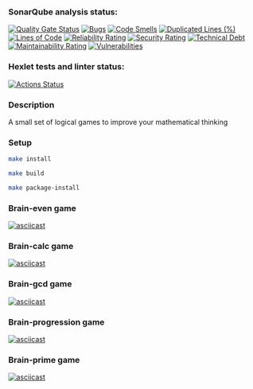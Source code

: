 ### SonarQube analysis status:

[![Quality Gate Status](https://sonarcloud.io/api/project_badges/measure?project=Coverfog_python-project-49&metric=alert_status)](https://sonarcloud.io/summary/new_code?id=Coverfog_python-project-49)
[![Bugs](https://sonarcloud.io/api/project_badges/measure?project=Coverfog_python-project-49&metric=bugs)](https://sonarcloud.io/summary/new_code?id=Coverfog_python-project-49)
[![Code Smells](https://sonarcloud.io/api/project_badges/measure?project=Coverfog_python-project-49&metric=code_smells)](https://sonarcloud.io/summary/new_code?id=Coverfog_python-project-49)
[![Duplicated Lines (%)](https://sonarcloud.io/api/project_badges/measure?project=Coverfog_python-project-49&metric=duplicated_lines_density)](https://sonarcloud.io/summary/new_code?id=Coverfog_python-project-49)
[![Lines of Code](https://sonarcloud.io/api/project_badges/measure?project=Coverfog_python-project-49&metric=ncloc)](https://sonarcloud.io/summary/new_code?id=Coverfog_python-project-49)
[![Reliability Rating](https://sonarcloud.io/api/project_badges/measure?project=Coverfog_python-project-49&metric=reliability_rating)](https://sonarcloud.io/summary/new_code?id=Coverfog_python-project-49)
[![Security Rating](https://sonarcloud.io/api/project_badges/measure?project=Coverfog_python-project-49&metric=security_rating)](https://sonarcloud.io/summary/new_code?id=Coverfog_python-project-49)
[![Technical Debt](https://sonarcloud.io/api/project_badges/measure?project=Coverfog_python-project-49&metric=sqale_index)](https://sonarcloud.io/summary/new_code?id=Coverfog_python-project-49)
[![Maintainability Rating](https://sonarcloud.io/api/project_badges/measure?project=Coverfog_python-project-49&metric=sqale_rating)](https://sonarcloud.io/summary/new_code?id=Coverfog_python-project-49)
[![Vulnerabilities](https://sonarcloud.io/api/project_badges/measure?project=Coverfog_python-project-49&metric=vulnerabilities)](https://sonarcloud.io/summary/new_code?id=Coverfog_python-project-49)

### Hexlet tests and linter status:

[![Actions Status](https://github.com/Coverfog/python-project-49/actions/workflows/hexlet-check.yml/badge.svg)](https://github.com/Coverfog/python-project-49/actions)

### Description

A small set of logical games to improve your mathematical thinking

### Setup

```bash
make install
```

```bash
make build
```

```bash
make package-install
```

### Brain-even game

[![asciicast](https://asciinema.org/a/736264.svg)](https://asciinema.org/a/736264)

### Brain-calc game

[![asciicast](https://asciinema.org/a/736289.svg)](https://asciinema.org/a/736289)

### Brain-gcd game

[![asciicast](https://asciinema.org/a/736443.svg)](https://asciinema.org/a/736443)

### Brain-progression game

[![asciicast](https://asciinema.org/a/736448.svg)](https://asciinema.org/a/736448)

### Brain-prime game

[![asciicast](https://asciinema.org/a/736453.svg)](https://asciinema.org/a/736453)
